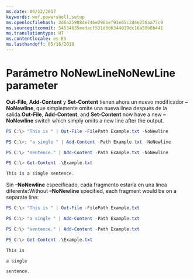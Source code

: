 ```yaml
---
ms.date: 06/12/2017
keywords: wmf,powershell,setup
ms.openlocfilehash: 2d6a25908de746e296bef91e05c3d4e250aa77c9
ms.sourcegitcommit: 54534635eedacf531d8d6344019dc16a50b8b441
ms.translationtype: HT
ms.contentlocale: es-ES
ms.lasthandoff: 05/16/2018
---
```

# <a name="nonewline-parameter"></a><span data-ttu-id="80dff-102">Parámetro NoNewLine</span><span class="sxs-lookup"><span data-stu-id="80dff-102">NoNewLine parameter</span></span>
<span data-ttu-id="80dff-103">**Out-File**, **Add-Content** y **Set-Content** tienen ahora un nuevo modificador **–NoNewline**, que simplemente omite una nueva línea después de la salida.</span><span class="sxs-lookup"><span data-stu-id="80dff-103">**Out-File**, **Add-Content**, and **Set-Content** now have a new **–NoNewline** switch which simply omits a new line after the output.</span></span>
```powershell
PS C:\> "This is " | Out-File -FilePath Example.txt -NoNewline

PS C:\>; "a single " | Add-Content -Path Example.txt -NoNewline

PS C:\> "sentence." | Add-Content -Path Example.txt -NoNewline

PS C:\> Get-Content .\Example.txt

This is a single sentence.
```
<span data-ttu-id="80dff-104">Sin **–NoNewline** especificado, cada fragmento estaría en una línea diferente:</span><span class="sxs-lookup"><span data-stu-id="80dff-104">Without **–NoNewline** specified, each fragment would be on a separate line:</span></span>
```powershell
PS C:\> "This is " | Out-File -FilePath Example.txt

PS C:\> "a single " | Add-Content -Path Example.txt

PS C:\> "sentence." | Add-Content -Path Example.txt

PS C:\> Get-Content .\Example.txt

This is

a single

sentence.
```
